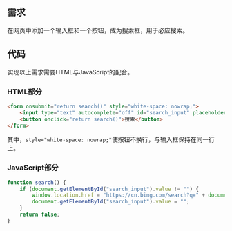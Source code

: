 ## 需求
在网页中添加一个输入框和一个按钮，成为搜索框，用于必应搜索。

## 代码
实现以上需求需要HTML与JavaScript的配合。
### HTML部分
```html
<form onsubmit="return search()" style="white-space: nowrap;">
    <input type="text" autocomplete="off" id="search_input" placeholder="必应搜索...">
    <button onclick="return search()">搜索</button>
</form>
```
其中，`style="white-space: nowrap;"`使按钮不换行，与输入框保持在同一行上。

### JavaScript部分
```javascript
function search() {
    if (document.getElementById("search_input").value != "") {
        window.location.href = "https://cn.bing.com/search?q=" + document.getElementById("search_input").value;
        document.getElementById("search_input").value = "";
    }
    return false;
}
```

<!-- ##{"script":"<script src='https://blog.meekdai.com/Gmeek/plugins/GmeekTOC.js'></script>"}## -->